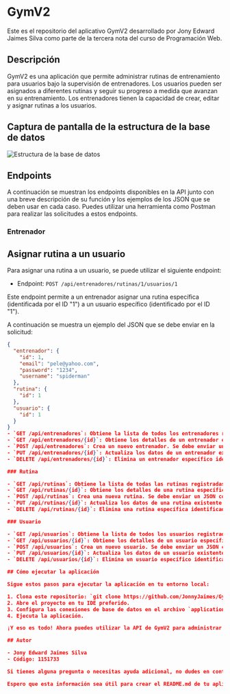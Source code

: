# GymV2
Este es el repositorio del aplicativo GymV2 desarrollado por Jony Edward Jaimes Silva como parte de la tercera nota del curso de Programación Web.

## Descripción

GymV2 es una aplicación que permite administrar rutinas de entrenamiento para usuarios bajo la supervisión de entrenadores. Los usuarios pueden ser asignados a diferentes rutinas y seguir su progreso a medida que avanzan en su entrenamiento. Los entrenadores tienen la capacidad de crear, editar y asignar rutinas a los usuarios.

## Captura de pantalla de la estructura de la base de datos

![Estructura de la base de datos](https://github.com/JonnyJaimes/GymV2/assets/44138519/0b070d6a-d2b6-4a45-b81c-a01a20901d76)

## Endpoints

A continuación se muestran los endpoints disponibles en la API junto con una breve descripción de su función y los ejemplos de los JSON que se deben usar en cada caso. Puedes utilizar una herramienta como Postman para realizar las solicitudes a estos endpoints.

### Entrenador 
## Asignar rutina a un usuario

Para asignar una rutina a un usuario, se puede utilizar el siguiente endpoint:

- Endpoint: `POST /api/entrenadores/rutinas/1/usuarios/1`

Este endpoint permite a un entrenador asignar una rutina específica (identificada por el ID "1") a un usuario específico (identificado por el ID "1").

A continuación se muestra un ejemplo del JSON que se debe enviar en la solicitud:

```json
{
  "entrenador": {
    "id": 1,
    "email": "pele@yahoo.com",
    "password": "1234",
    "username": "spiderman"
  },
  "rutina": {
    "id": 1
  },
  "usuario": {
    "id": 1
  }
}
- `GET /api/entrenadores`: Obtiene la lista de todos los entrenadores registrados.
- `GET /api/entrenadores/{id}`: Obtiene los detalles de un entrenador específico identificado por su ID.
- `POST /api/entrenadores`: Crea un nuevo entrenador. Se debe enviar un JSON con los datos del entrenador.
- `PUT /api/entrenadores/{id}`: Actualiza los datos de un entrenador existente identificado por su ID. Se debe enviar un JSON con los datos actualizados del entrenador.
- `DELETE /api/entrenadores/{id}`: Elimina un entrenador específico identificado por su ID.

### Rutina

- `GET /api/rutinas`: Obtiene la lista de todas las rutinas registradas.
- `GET /api/rutinas/{id}`: Obtiene los detalles de una rutina específica identificada por su ID.
- `POST /api/rutinas`: Crea una nueva rutina. Se debe enviar un JSON con los datos de la rutina.
- `PUT /api/rutinas/{id}`: Actualiza los datos de una rutina existente identificada por su ID. Se debe enviar un JSON con los datos actualizados de la rutina.
- `DELETE /api/rutinas/{id}`: Elimina una rutina específica identificada por su ID.

### Usuario

- `GET /api/usuarios`: Obtiene la lista de todos los usuarios registrados.
- `GET /api/usuarios/{id}`: Obtiene los detalles de un usuario específico identificado por su ID.
- `POST /api/usuarios`: Crea un nuevo usuario. Se debe enviar un JSON con los datos del usuario.
- `PUT /api/usuarios/{id}`: Actualiza los datos de un usuario existente identificado por su ID. Se debe enviar un JSON con los datos actualizados del usuario.
- `DELETE /api/usuarios/{id}`: Elimina un usuario específico identificado por su ID.

## Cómo ejecutar la aplicación

Sigue estos pasos para ejecutar la aplicación en tu entorno local:

1. Clona este repositorio: `git clone https://github.com/JonnyJaimes/GymV2.git`
2. Abre el proyecto en tu IDE preferido.
3. Configura las conexiones de base de datos en el archivo `application.properties` según tu entorno.
4. Ejecuta la aplicación.

¡Y eso es todo! Ahora puedes utilizar la API de GymV2 para administrar entrenadores, rutinas y usuarios.

## Autor

- Jony Edward Jaimes Silva
- Código: 1151733

Si tienes alguna pregunta o necesitas ayuda adicional, no dudes en contactarme.

Espero que esta información sea útil para crear el README.md de tu aplicación GymV2. ¡Buena suerte con tu proyecto!
